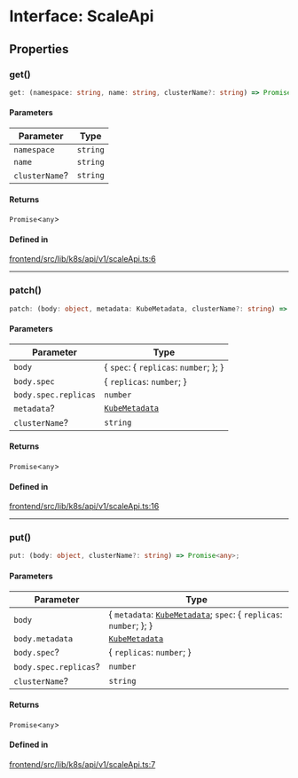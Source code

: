 # Interface: ScaleApi

## Properties

### get()

```ts
get: (namespace: string, name: string, clusterName?: string) => Promise<any>;
```

#### Parameters

| Parameter | Type |
| ------ | ------ |
| `namespace` | `string` |
| `name` | `string` |
| `clusterName`? | `string` |

#### Returns

`Promise`\<`any`\>

#### Defined in

[frontend/src/lib/k8s/api/v1/scaleApi.ts:6](https://github.com/headlamp-k8s/headlamp/blob/2481a1c9f2b4a69a9320466e7a455215b14b97b0/frontend/src/lib/k8s/api/v1/scaleApi.ts#L6)

***

### patch()

```ts
patch: (body: object, metadata: KubeMetadata, clusterName?: string) => Promise<any>;
```

#### Parameters

| Parameter | Type |
| ------ | ------ |
| `body` | \{ `spec`: \{ `replicas`: `number`; \}; \} |
| `body.spec` | \{ `replicas`: `number`; \} |
| `body.spec.replicas` | `number` |
| `metadata`? | [`KubeMetadata`](../../../../KubeMetadata/interfaces/KubeMetadata.md) |
| `clusterName`? | `string` |

#### Returns

`Promise`\<`any`\>

#### Defined in

[frontend/src/lib/k8s/api/v1/scaleApi.ts:16](https://github.com/headlamp-k8s/headlamp/blob/2481a1c9f2b4a69a9320466e7a455215b14b97b0/frontend/src/lib/k8s/api/v1/scaleApi.ts#L16)

***

### put()

```ts
put: (body: object, clusterName?: string) => Promise<any>;
```

#### Parameters

| Parameter | Type |
| ------ | ------ |
| `body` | \{ `metadata`: [`KubeMetadata`](../../../../KubeMetadata/interfaces/KubeMetadata.md); `spec`: \{ `replicas`: `number`; \}; \} |
| `body.metadata` | [`KubeMetadata`](../../../../KubeMetadata/interfaces/KubeMetadata.md) |
| `body.spec`? | \{ `replicas`: `number`; \} |
| `body.spec.replicas`? | `number` |
| `clusterName`? | `string` |

#### Returns

`Promise`\<`any`\>

#### Defined in

[frontend/src/lib/k8s/api/v1/scaleApi.ts:7](https://github.com/headlamp-k8s/headlamp/blob/2481a1c9f2b4a69a9320466e7a455215b14b97b0/frontend/src/lib/k8s/api/v1/scaleApi.ts#L7)
